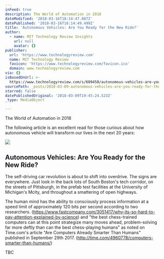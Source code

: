 ```yaml
---
inFeed: true
description: The World of Automation in 2018
dateModified: '2018-03-16T18:14:47.887Z'
datePublished: '2018-03-16T18:14:49.499Z'
title: 'Autonomous Vehicles: Are You Ready for the New Ride?'
author:
  - name: MIT Technology Review Insights
    url: null
    avatar: {}
publisher:
  url: 'https://www.technologyreview.com'
  name: MIT Technology Review
  favicon: 'https://www.technologyreview.com/favicon.ico'
  domain: www.technologyreview.com
via: {}
isBasedOnUrl: >-
  https://www.technologyreview.com/s/609450/autonomous-vehicles-are-you-ready-for-the-new-ride/
sourcePath: _posts/2018-03-09-autonomous-vehicles-are-you-ready-for-the-new-ride.md
starred: false
datePublishedOriginal: '2018-03-09T19:45:24.523Z'
_type: MediaObject

---
```

The World of Automation in 2018

The following article is an excellent read for those curious about how autonomous vehicle will transform our lives in the next 20 years:

<article style=""><img src="https://imgflo.herokuapp.com/graph/2b2431f8e7ba7b0/845de2b598a2e9b5f66e73c48270b46c/noop.jpg?input=https%3A%2F%2Fcdn.technologyreview.com%2Fi%2Fimages%2Foptimus-ride-founders.jpg%3Fcx%3D0%26cy%3D46%26cw%3D1080%26ch%3D607%26sw%3D1200" /><h1>Autonomous Vehicles: Are You Ready for the New Ride?</h1><p>The self-driving car revolution is about to shift into overdrive. The signs are everywhere. Just look in the back lots of South Boston's tech corridor, on the streets of Pittsburgh, in the prefab test facilities at the University of Michigan's Mcity, and throughout a smattering of open highways.</p></article>

The human mind has the ability to consciously process information at a speed limit of approximately 120 bits per second according to two researchers. (https://www.fastcompany.com/3051417/why-its-so-hard-to-pay-attention-explained-by-science) and "the best chess-trained computers can at this point strategize many moves ahead, problem-solving far more deftly than can the best chess-playing humans" as noted on Time.com's article "Are Computers Already Smarter Than Humans" published in September 29th 2017\. (http://time.com/4960778/computers-smarter-than-humans/)

TBC